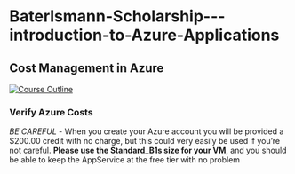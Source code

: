 # Baterlsmann-Scholarship---introduction-to-Azure-Applications

## Cost Management in Azure

[![Course Outline](https://img.youtube.com/vi/rj8xt4q6SgA/0.jpg)](https://www.youtube.com/watch?v=rj8xt4q6SgA)

### Verify Azure Costs

*BE CAREFUL* - When you create your Azure account you will be provided a $200.00 credit with no charge, but this could very easily be used if you’re not careful. **Please use the Standard_B1s size for your VM**, and you should be able to keep the AppService at the free tier with no problem



